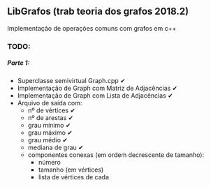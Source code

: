 ## LibGrafos (trab teoria dos grafos 2018.2)

Implementação de operações comuns com grafos em c++

### TODO:
##### Parte 1:

- Superclasse semivirtual Graph.cpp ✔
- Implementação de Graph com Matriz de Adjacências ✔
- Implementação de Graph com Lista de Adjacências  ✔
- Arquivo de saída com:
  - nº de vértices ✔
  - nº de arestas ✔
  - grau mínimo ✔
  - grau máximo ✔
  - grau médio ✔
  - mediana de grau ✔
  - componentes conexas (em ordem decrescente de tamanho):
    - número
    - tamanho (em vértices)
    - lista de vértices de cada

